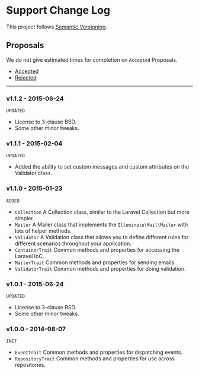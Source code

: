 # Support Change Log

This project follows [Semantic Versioning](CONTRIBUTING.md).

## Proposals

We do not give estimated times for completion on `Accepted` Proposals.

- [Accepted](https://github.com/cartalyst/support/labels/Accepted)
- [Rejected](https://github.com/cartalyst/support/labels/Rejected)

---

### v1.1.2 - 2015-06-24

`UPDATED`

- License to 3-clause BSD.
- Some other minor tweaks.

### v1.1.1 - 2015-02-04

`UPDATED`

- Added the ability to set custom messages and custom attributes on the Validator class.

### v1.1.0 - 2015-01-23

`ADDED`

- `Collection` A Collection class, similar to the Laravel Collection but more simpler.
- `Mailer` A Mailer class that implements the `Illuminate\Mail\Mailer` with lots of helper methods.
- `Validator` A Validation class that allows you to define different rules for different scenarios throughout your application.
- `ContainerTrait` Common methods and properties for accessing the Laravel IoC.
- `MailerTrait` Common methods and properties for sending emails.
- `ValidatorTrait` Common methods and properties for doing validation.

### v1.0.1 - 2015-06-24

`UPDATED`

- License to 3-clause BSD.
- Some other minor tweaks.

### v1.0.0 - 2014-08-07

`INIT`

- `EventTrait` Common methods and properties for dispatching events.
- `RepositoryTrait` Common methods and properties for use across repositories.

